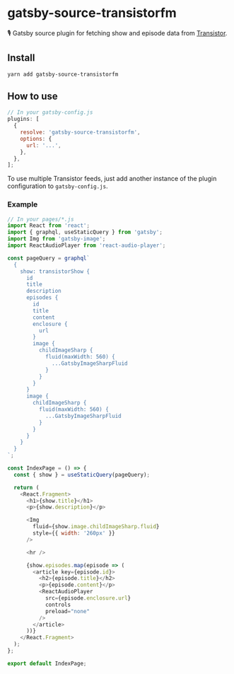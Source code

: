 # gatsby-source-transistorfm

🎙 Gatsby source plugin for fetching show and episode data from [Transistor](https://transistor.fm).

## Install

```bash
yarn add gatsby-source-transistorfm
```

## How to use

```js
// In your gatsby-config.js
plugins: [
  {
    resolve: 'gatsby-source-transistorfm',
    options: {
      url: '...',
    },
  },
];
```

To use multiple Transistor feeds, just add another instance of the plugin configuration to `gatsby-config.js`.

### Example

```js
// In your pages/*.js
import React from 'react';
import { graphql, useStaticQuery } from 'gatsby';
import Img from 'gatsby-image';
import ReactAudioPlayer from 'react-audio-player';

const pageQuery = graphql`
  {
    show: transistorShow {
      id
      title
      description
      episodes {
        id
        title
        content
        enclosure {
          url
        }
        image {
          childImageSharp {
            fluid(maxWidth: 560) {
              ...GatsbyImageSharpFluid
            }
          }
        }
      }
      image {
        childImageSharp {
          fluid(maxWidth: 560) {
            ...GatsbyImageSharpFluid
          }
        }
      }
    }
  }
`;

const IndexPage = () => {
  const { show } = useStaticQuery(pageQuery);

  return (
    <React.Fragment>
      <h1>{show.title}</h1>
      <p>{show.description}</p>

      <Img
        fluid={show.image.childImageSharp.fluid}
        style={{ width: '260px' }}
      />

      <hr />

      {show.episodes.map(episode => (
        <article key={episode.id}>
          <h2>{episode.title}</h2>
          <p>{episode.content}</p>
          <ReactAudioPlayer
            src={episode.enclosure.url}
            controls
            preload="none"
          />
        </article>
      ))}
    </React.Fragment>
  );
};

export default IndexPage;
```
